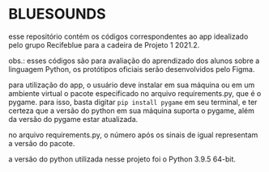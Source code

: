# BLUESOUNDS
esse repositório contém os códigos correspondentes ao app idealizado pelo grupo Recifeblue para a cadeira de Projeto 1 2021.2.

obs.: esses códigos são para avaliação do aprendizado dos alunos sobre a linguagem Python, os protótipos oficiais serão desenvolvidos pelo Figma.

para utilização do app, o usuário deve instalar em sua máquina ou em um ambiente virtual o pacote especificado no arquivo requirements.py, que é o pygame. para isso, basta digitar `pip install pygame` em seu terminal, e ter certeza que a versão do python em sua máquina suporta o pygame, além da versão do pygame estar atualizada.

no arquivo requirements.py, o número após os sinais de igual representam a versão do pacote.

a versão do python utilizada nesse projeto foi o Python 3.9.5 64-bit.